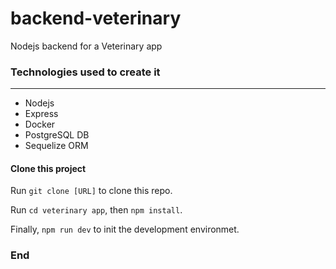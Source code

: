 # backend-veterinary
Nodejs backend for a Veterinary app

### Technologies used to create it
----
- Nodejs
- Express
- Docker
- PostgreSQL DB
- Sequelize ORM

#### Clone this project
Run `git clone [URL]` to clone this repo.

Run  `cd veterinary app`, then  `npm install`.

Finally,  `npm run dev` to init the development environmet.

### End
